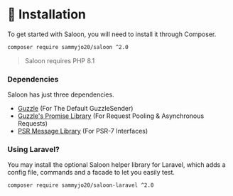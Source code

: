 # 👋 Installation

To get started with Saloon, you will need to install it through Composer.&#x20;

```bash
composer require sammyjo20/saloon ^2.0
```

> Saloon requires PHP 8.1&#x20;

### Dependencies

Saloon has just three dependencies.

* [Guzzle](https://github.com/guzzle/guzzle) (For The Default GuzzleSender)
* [Guzzle's Promise Library](https://github.com/guzzle/promises) (For Request Pooling & Asynchronous Requests)
* [PSR Message Library](https://github.com/php-fig/http-message) (For PSR-7 Interfaces)

### Using Laravel?

You may install the optional Saloon helper library for Laravel, which adds a config file, commands and a facade to let you easily test.

```bash
composer require sammyjo20/saloon-laravel ^2.0
```
